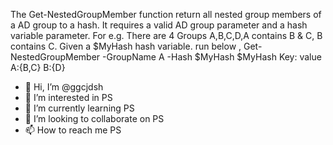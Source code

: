 The Get-NestedGroupMember function return all nested group members of a AD group to a hash.
    It requires a valid AD group parameter and a hash variable parameter.
    For e.g. There are 4 Groups A,B,C,D,A contains B & C, B contains C. 
    Given a $MyHash hash variable. run below ,
    Get-NestedGroupMember -GroupName A -Hash $MyHash
    $MyHash
    Key: value
    A:{B,C}
    B:{D}

- 👋 Hi, I’m @ggcjdsh
- 👀 I’m interested in PS
- 🌱 I’m currently learning PS
- 💞️ I’m looking to collaborate on PS
- 📫 How to reach me PS

<!---
ggcjdsh/ggcjdsh is a ✨ special ✨ repository because its `README.md` (this file) appears on your GitHub profile.
You can click the Preview link to take a look at your changes.
--->
